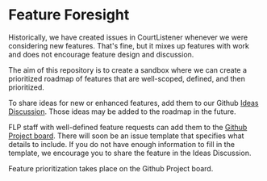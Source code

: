 # Feature Foresight

Historically, we have created issues in CourtListener whenever we were considering new features. 
That's fine, but it mixes up features with work and does not encourage feature design and 
discussion. 

The aim of this repository is to create a sandbox where we can create a prioritized roadmap of
features that are well-scoped, defined, and then prioritized.

To share ideas for new or enhanced features, add them to our Github [Ideas Discussion](https://github.com/freelawproject/feature-foresight/discussions/categories/ideas). Those ideas may be added to the roadmap in the future.

FLP staff with well-defined feature requests can add them to the [Github Project board](https://github.com/orgs/freelawproject/projects/59/views/1). There will soon be an issue template that specifies what details to include. If you do not have enough information to fill in the template, we encourage you to share the feature in the Ideas Discussion.

Feature prioritization takes place on the Github Project board.
